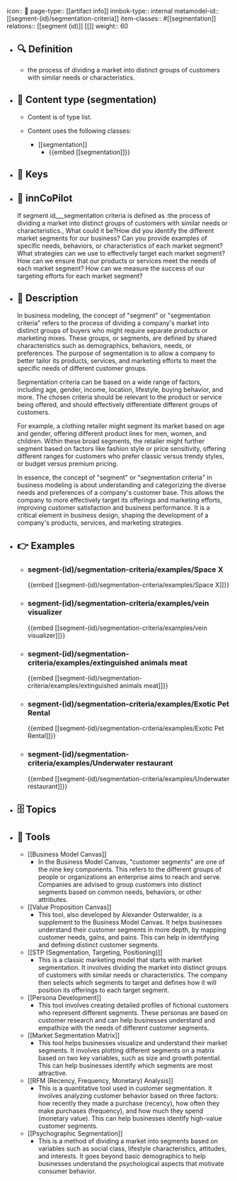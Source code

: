 icon:: 🧿
page-type:: [[artifact info]]
innbok-type:: internal
metamodel-id:: [[segment-(id)/segmentation-criteria]]
item-classes:: #[[segmentation]]
relations:: [[segment (id)]] [[]]
weight:: 60

- ## 🔍 Definition
  - the process of dividing a market into distinct groups of customers with similar needs or characteristics.
- ## 📰 Content type (segmentation)
  - Content is of type list.
  
  - Content uses the following classes:
    - [[segmentation]]
      - {{embed [[segmentation]]}}
  
- ## 🔑 Keys
  
- ## 🤖 innCoPilot
  If segment id___segmentation criteria is defined as :the process of dividing a market into distinct groups of customers with similar needs or characteristics., What could it be?How did you identify the different market segments for our business?
  Can you provide examples of specific needs, behaviors, or characteristics of each market segment?
  What strategies can we use to effectively target each market segment?
  How can we ensure that our products or services meet the needs of each market segment?
  How can we measure the success of our targeting efforts for each market segment?
- ## 📖 Description
  In business modeling, the concept of "segment" or "segmentation criteria" refers to the process of dividing a company's market into distinct groups of buyers who might require separate products or marketing mixes. These groups, or segments, are defined by shared characteristics such as demographics, behaviors, needs, or preferences. The purpose of segmentation is to allow a company to better tailor its products, services, and marketing efforts to meet the specific needs of different customer groups.
  
  Segmentation criteria can be based on a wide range of factors, including age, gender, income, location, lifestyle, buying behavior, and more. The chosen criteria should be relevant to the product or service being offered, and should effectively differentiate different groups of customers.
  
  For example, a clothing retailer might segment its market based on age and gender, offering different product lines for men, women, and children. Within these broad segments, the retailer might further segment based on factors like fashion style or price sensitivity, offering different ranges for customers who prefer classic versus trendy styles, or budget versus premium pricing.
  
  In essence, the concept of "segment" or "segmentation criteria" in business modeling is about understanding and categorizing the diverse needs and preferences of a company's customer base. This allows the company to more effectively target its offerings and marketing efforts, improving customer satisfaction and business performance. It is a critical element in business design, shaping the development of a company's products, services, and marketing strategies.
- ## 👉 Examples
  - ### segment-(id)/segmentation-criteria/examples/Space X
    {{embed [[segment-(id)/segmentation-criteria/examples/Space X]]}}
  - ### segment-(id)/segmentation-criteria/examples/vein visualizer
    {{embed [[segment-(id)/segmentation-criteria/examples/vein visualizer]]}}
  - ### segment-(id)/segmentation-criteria/examples/extinguished animals meat
    {{embed [[segment-(id)/segmentation-criteria/examples/extinguished animals meat]]}}
  - ### segment-(id)/segmentation-criteria/examples/Exotic Pet Rental
    {{embed [[segment-(id)/segmentation-criteria/examples/Exotic Pet Rental]]}}
  - ### segment-(id)/segmentation-criteria/examples/Underwater restaurant
    {{embed [[segment-(id)/segmentation-criteria/examples/Underwater restaurant]]}}
  
- ## 🗄️ Topics
  
- ## 🧰 Tools
  - [[Business Model Canvas]]
    - In the Business Model Canvas, "customer segments" are one of the nine key components. This refers to the different groups of people or organizations an enterprise aims to reach and serve. Companies are advised to group customers into distinct segments based on common needs, behaviors, or other attributes.
  - [[Value Proposition Canvas]]
    - This tool, also developed by Alexander Osterwalder, is a supplement to the Business Model Canvas. It helps businesses understand their customer segments in more depth, by mapping customer needs, gains, and pains. This can help in identifying and defining distinct customer segments.
  - [[STP (Segmentation, Targeting, Positioning)]]
    - This is a classic marketing model that starts with market segmentation. It involves dividing the market into distinct groups of customers with similar needs or characteristics. The company then selects which segments to target and defines how it will position its offerings to each target segment.
  - [[Persona Development]]
    - This tool involves creating detailed profiles of fictional customers who represent different segments. These personas are based on customer research and can help businesses understand and empathize with the needs of different customer segments.
  - [[Market Segmentation Matrix]]
    - This tool helps businesses visualize and understand their market segments. It involves plotting different segments on a matrix based on two key variables, such as size and growth potential. This can help businesses identify which segments are most attractive.
  - [[RFM (Recency, Frequency, Monetary) Analysis]]
    - This is a quantitative tool used in customer segmentation. It involves analyzing customer behavior based on three factors: how recently they made a purchase (recency), how often they make purchases (frequency), and how much they spend (monetary value). This can help businesses identify high-value customer segments.
  - [[Psychographic Segmentation]]
    - This is a method of dividing a market into segments based on variables such as social class, lifestyle characteristics, attitudes, and interests. It goes beyond basic demographics to help businesses understand the psychological aspects that motivate consumer behavior.
